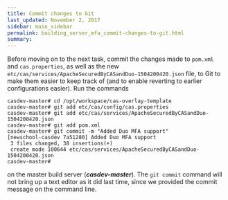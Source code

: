 ```yaml
---
title: Commit changes to Git
last_updated: November 2, 2017
sidebar: main_sidebar
permalink: building_server_mfa_commit-changes-to-git.html
summary:
---
```


Before moving on to the next task, commit the changes made to `pom.xml` and `cas.properties`, as well as the new `etc/cas/services/ApacheSecuredByCASandDuo-1504200420.json` file, to Git to make them easier to keep track of (and to enable reverting to earlier configurations easier). Run the commands

```console
casdev-master# cd /opt/workspace/cas-overlay-template
casdev-master# git add etc/cas/config/cas.properties
casdev-master# git add etc/cas/services/ApacheSecuredByCASandDuo-1504200420.json
casdev-master# git add pom.xml
casdev-master# git commit -m "Added Duo MFA support"
[newschool-casdev 7a51280] Added Duo MFA support
 3 files changed, 38 insertions(+)
 create mode 100644 etc/cas/services/ApacheSecuredByCASandDuo-1504200420.json
casdev-master#  
```

on the master build server (***casdev-master***). The `git commit` command will not bring up a text editor as it did last time, since we provided the commit message on the command line.

